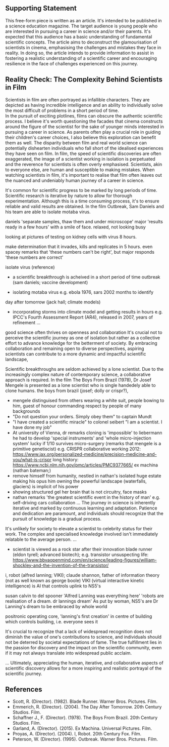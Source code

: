 <!-- SPDX-License-Identifier: zlib-acknowledgement -->
## Supporting Statement
This free-form piece is written as an article. 
It's intended to be published in a science education magazine.
The target audience is young people who are interested in pursuing a career in science and/or their parents.
It's expected that this audience has a basic understanding of fundamental scientific concepts. 
The article aims to deconstruct the glamourisation of scientists in cinema, emphasising the challenges and mistakes they face in reality.
In doing so, the article intends to provide information to assist in fostering a realistic understanding of a scientific career and encouraging resilience in the face of challenges experienced on this journey.

## Reality Check: The Complexity Behind Scientists in Film 

Scientists in film are often portrayed as infallible characters. 
They are depicted as having incredible intelligence and an ability to individually solve the most difficult of problems in a short period of time.   
In the pursuit of exciting plotlines, films can obscure the authentic scientific process.
I believe it's worth questioning the facades that cinema constructs around the figure of the scientist for the sake of younger minds interested in pursuing a career in science.
As parents often play a crucial role in guiding their children's career choices, I also believe this exploration can benefit them as well.
The disparity between film and real world science can potentially dishearten individuals who fall short of the idealised experiences they have seen on film.
In film, the speed of scientific discoveries are often exaggerated, the image of a scientist working in isolation is perpetuated and the reverence for scientists is often overly emphasised.
Scientists, akin to everyone else, are human and susceptible to making mistakes. 
When watching scientists in film, it's important to realise that film often leaves out the nuanced and undeniably human journey of a career in science.

It's common for scientific progress to be marked by long periods of time. 
Scientific research is iterative by nature to allow for thorough experimentation. 
Although this is a time consuming process, it's to ensure reliable and valid results are obtained.
In the film Outbreak, Sam Daniels and his team are able to isolate motaba virus.

daniels 'separate samples, thaw them and under microscope'
major 'results ready in a few hours' with a smile of face. relaxed, not looking busy

looking at pictures of testing on kidney cells with virus 8 hours.

make determination that it invades, kills and replicates in 5 hours.
even spacey remarks that 'these numbers can't be right', 
but major responds 'these numbers are correct'

isolate virus (reference)

* a scientific breakthrough is acheived in a short period of time
outbreak (sam daniels; vaccine development)
- isolating motaba virus
e.g. ebola 1976, sars 2002 months to identify

day after tomorrow (jack hall; climate models)
- incorporating storms into climate model and getting results in hours 
e.g. IPCC's Fourth Assessment Report (AR4), released in 2007, years of refinement
...



good science often thrives on openness and collaboration
It's crucial not to perceive the scientific journey as one of isolation but rather as a collective effort to advance knowledge for the betterment of society. By embracing collaboration and remaining open to diverse perspectives, aspiring scientists can contribute to a more dynamic and impactful scientific landscape,

Scientific breakthroughs are seldom achieved by a lone scientist. 
Due to the increasingly complex nature of contemporary science, a collaborative approach is required.
In the film The Boys From Brazil (1978), Dr Josef Mengele is presented as a lone scientist who is single handedely able to clone humans.
the boys from brazil (josef; dolly or crispr?), 
- mengele distinguised from others wearing a white suit, people bowing to him, guest of honour commanding respect by people of many backgrounds
- "Do not question your orders. Simply obey them" to captain Mundt
- "I have created a scientific miracle" to colonel seibert
"I am a scientist. I have done my job" 
- At university of Vienna, dr remarks cloning is 'impossible' to liebermann
he had to develop 'special instruments' and 'whole micro-injection system'
lucky if 1/10 survives micro-surgery
(remarks that mengele is a primitive genetiscist)
e.g. CRISPR collaborative
working 2012: https://www.jax.org/personalized-medicine/precision-medicine-and-you/what-is-crispr
long history: https://www.ncbi.nlm.nih.gov/pmc/articles/PMC9377665/ 
ex machina (nathan bateman;)
- remove himself from humanity, nestled in nathan's isolated huge estate making his opus
him owning the powerful landscape (waterfalls, glaciers) is implicit of his power
- showing structured gel her brain that is not circuitry, face masks
- nathan remarks 'the greatest scientific event in the history of man'
e.g. self-driving cars collaboration
...
The journey in science is inherently iterative and marked by continuous learning and adaptation. 
Patience and dedication are paramount, and individuals should recognize that the pursuit of knowledge is a gradual process.

It's unlikely for society to elevate a scientist to celebrity status for their work. 
The complex and specialised knowledge involved isn't immediately relatable to the average person.
...
* scientist is viewed as a rock star after their innovation
blade runner (eldon tyrell; advanced biotech); 
e.g. transistor
unsuspecting life: https://www.bbvaopenmind.com/en/science/leading-figures/william-shockley-and-the-invention-of-the-transistor/

i, robot (alfred lanning; VIKI);
claude shannon, father of information theory (not as well known as george boole)
VIKI (virtual interactive kinetic intelligence) is AI that controls uplink to NS5's

susan calvin to del spooner 'Alfred Lanning was everything here'
'robots are realisation of a dream. dr lannings dream'
As put by woman, NS5's are Dr Lanning's dream to be embraced by whole world

positronic operating core, 'lanning's first creation' in centre of building which controls building, i.e. everyone sees it

It's crucial to recognize that a lack of widespread recognition does not diminish the value of one's contributions to science, 
and individuals should not be deterred by societal expectations of fame. 
The true fulfillment lies in the passion for discovery and the impact on the scientific community, even if it may not always translate into widespread public acclaim.

...
Ultimately, appreciating the human, iterative, and collaborative aspects of scientific discovery allows for a more inspiring and realistic portrayal of the scientific journey.

## References
* Scott, R. (Director). (1982). Blade Runner. Warner Bros. Pictures. Film.
* Emmerich, R. (Director). (2004). The Day After Tomorrow. 20th Century Studios. Film.
* Schaffner J., F. (Director). (1978). The Boys From Brazil. 20th Century Studios. Film.
* Garland, A. (Director). (2015). Ex Machina. Universal Pictures. Film.
* Proyas, A. (Director). (2004). I, Robot. 20th Century Fox. Film.
* Peterson, W. (Director). (1995). Outbreak. Warner Bros. Pictures. Film.
